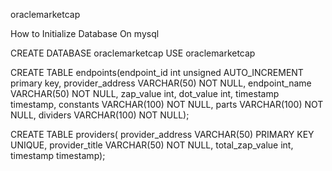 oraclemarketcap


How to Initialize Database
On mysql

CREATE DATABASE oraclemarketcap
USE oraclemarketcap

CREATE TABLE endpoints(endpoint_id int unsigned AUTO_INCREMENT primary key,
provider_address VARCHAR(50) NOT NULL,
endpoint_name VARCHAR(50) NOT NULL,
zap_value int,
dot_value int,
timestamp timestamp,
constants VARCHAR(100) NOT NULL,
parts VARCHAR(100) NOT NULL,
dividers VARCHAR(100) NOT NULL);

CREATE TABLE providers(
provider_address VARCHAR(50) PRIMARY KEY UNIQUE,
provider_title VARCHAR(50) NOT NULL,
total_zap_value int,
timestamp timestamp);
